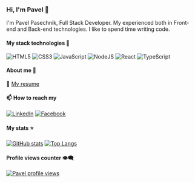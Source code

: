 ### Hi, I'm Pavel 👋

I'm Pavel Pasechnik, Full Stack Developer. My experienced both in Front-end and Back-end technologies. I like to spend time writing code.

#### My stack technologies 🚀

![HTML5](https://img.shields.io/badge/html5-%23E34F26.svg?style=for-the-badge&logo=html5&logoColor=white) ![CSS3](https://img.shields.io/badge/css3-%231572B6.svg?style=for-the-badge&logo=css3&logoColor=white) ![JavaScript](https://img.shields.io/badge/javascript-%23323330.svg?style=for-the-badge&logo=javascript&logoColor=%23F7DF1E) ![NodeJS](https://img.shields.io/badge/node.js-6DA55F?style=for-the-badge&logo=node.js&logoColor=white) ![React](https://img.shields.io/badge/react-%2320232a.svg?style=for-the-badge&logo=react&logoColor=%2361DAFB) ![TypeScript](https://img.shields.io/badge/typescript-%23007ACC.svg?style=for-the-badge&logo=typescript&logoColor=white)

#### About me 📁

📎 <a href="https://www.canva.com/design/DAF6T6UxEJM/OzFP7zzejAwciNo3Whgo-w/edit?utm_content=DAF6T6UxEJM&utm_campaign=designshare&utm_medium=link2&utm_source=sharebutton" target="_blank">My resume</a>

#### 📫 How to reach my

<a href="https://www.linkedin.com/in/pasechnikpavel/" target="_blank"><img src="https://img.shields.io/badge/LinkedIn-%230077B5.svg?&style=flat-square&logo=linkedin&logoColor=white" alt="LinkedIn"></a>
<a href="https://www.facebook.com/PavelGood" target="_blank"><img src="https://img.shields.io/badge/Facebook-%231877F2.svg?&style=flat-square&logo=facebook&logoColor=white" alt="Facebook"></a>

#### My stats ⭐️

[![GitHub stats](https://github-readme-stats.vercel.app/api?username=pavel-pasechnik&show_icons=true&theme=transparent)](https://github.com/pavel-pasechnik/github-readme-stats) [![Top Langs](https://github-readme-stats.vercel.app/api/top-langs/?username=pavel-pasechnik&layout=compact&theme=transparent)](https://github.com/pavel-pasechnik/github-readme-stats)

#### Profile views counter 👁️‍🗨️

[![Pavel profile views](https://u8views.com/api/v1/github/profiles/12212448/views/day-week-month-total-count.svg)](https://u8views.com/github/pavel-pasechnik)
